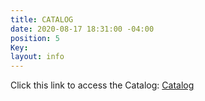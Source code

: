 ```yaml
---
title: CATALOG
date: 2020-08-17 18:31:00 -04:00
position: 5
Key: 
layout: info
---
```


Click this link to access the Catalog:
[Catalog](https://www.sportswearcollection.com/ps/t_shirts?site=OZFKIJUWMO)


